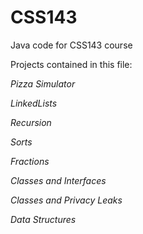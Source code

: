 # CSS143
Java code for CSS143 course

Projects contained in this file:

*Pizza Simulator*

*LinkedLists*

*Recursion*

*Sorts*

*Fractions*

*Classes and Interfaces*

*Classes and Privacy Leaks*

*Data Structures*
